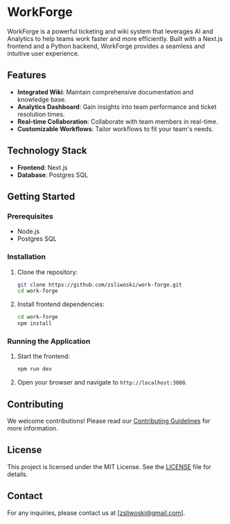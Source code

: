 # WorkForge

WorkForge is a powerful ticketing and wiki system that leverages AI and Analytics to help teams work faster and more efficiently. Built with a Next.js frontend and a Python backend, WorkForge provides a seamless and intuitive user experience.

## Features

- **Integrated Wiki**: Maintain comprehensive documentation and knowledge base.
- **Analytics Dashboard**: Gain insights into team performance and ticket resolution times.
- **Real-time Collaboration**: Collaborate with team members in real-time.
- **Customizable Workflows**: Tailor workflows to fit your team's needs.

## Technology Stack

- **Frontend**: Next.js
- **Database**: Postgres SQL

## Getting Started

### Prerequisites

- Node.js
- Postgres SQL

### Installation

1. Clone the repository:
    ```bash
    git clone https://github.com/zsliwoski/work-forge.git
    cd work-forge
    ```

2. Install frontend dependencies:
    ```bash
    cd work-forge
    npm install
    ```

### Running the Application

1. Start the frontend:
    ```bash
    npm run dev
    ```

3. Open your browser and navigate to `http://localhost:3000`.

## Contributing

We welcome contributions! Please read our [Contributing Guidelines](CONTRIBUTING.md) for more information.

## License

This project is licensed under the MIT License. See the [LICENSE](LICENSE) file for details.

## Contact

For any inquiries, please contact us at [zsliwoski@gmail.com].
